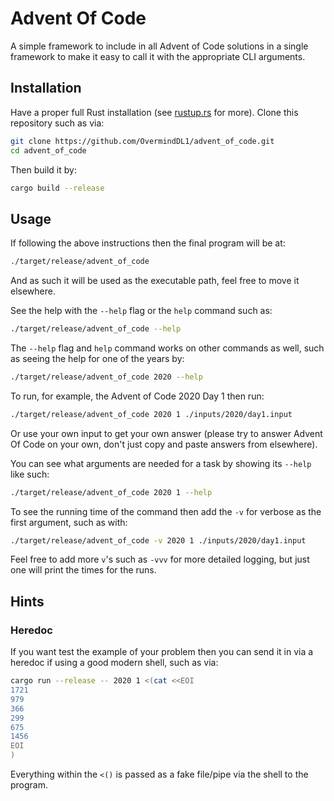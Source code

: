 # Advent Of Code

A simple framework to include in all Advent of Code solutions in a single
framework to make it easy to call it with the appropriate CLI arguments.

## Installation

Have a proper full Rust installation (see [rustup.rs](rustup.rs) for more).
Clone this repository such as via:

```zsh
git clone https://github.com/OvermindDL1/advent_of_code.git
cd advent_of_code
```

Then build it by:

```zsh
cargo build --release
```

## Usage

If following the above instructions then the final program will be at:

```zsh
./target/release/advent_of_code
```

And as such it will be used as the executable path, feel free to move
it elsewhere.

See the help with the `--help` flag or the `help` command such as:

```zsh
./target/release/advent_of_code --help
```

The `--help` flag and `help` command works on other commands as well,
such as seeing the help for one of the years by:

```zsh
./target/release/advent_of_code 2020 --help
```

To run, for example, the Advent of Code 2020 Day 1 then run:

```zsh
./target/release/advent_of_code 2020 1 ./inputs/2020/day1.input
```

Or use your own input to get your own answer (please try to answer
Advent Of Code on your own, don't just copy and paste answers from
elsewhere).

You can see what arguments are needed for a task by showing its
`--help` like such:


```zsh
./target/release/advent_of_code 2020 1 --help
```

To see the running time of the command then add the `-v` for verbose
as the first argument, such as with:

```zsh
./target/release/advent_of_code -v 2020 1 ./inputs/2020/day1.input
```

Feel free to add more `v`'s such as `-vvv` for more detailed logging,
but just one will print the times for the runs.

## Hints

### Heredoc

If you want test the example of your problem then you can send it
in via a heredoc if using a good modern shell, such as via:

```zsh
cargo run --release -- 2020 1 <(cat <<EOI
1721
979
366
299
675
1456
EOI
)
```

Everything within the `<()` is passed as a fake file/pipe via the
shell to the program.
